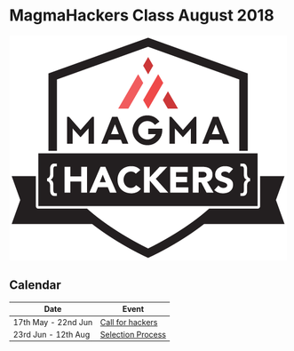 # MagmaHackers Class August 2018

![MagmaHackers Logo](../../imgs/mh-logo.png)

## Calendar

 Date| Event 
----- | ---- 
17th May - 22nd Jun | [Call for hackers](call/README.md)
23rd Jun - 12th Aug | [Selection Process](selection-process/README.md)


